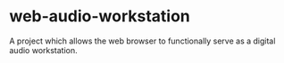 # web-audio-workstation
A project which allows the web browser to functionally serve as a digital audio workstation. 
